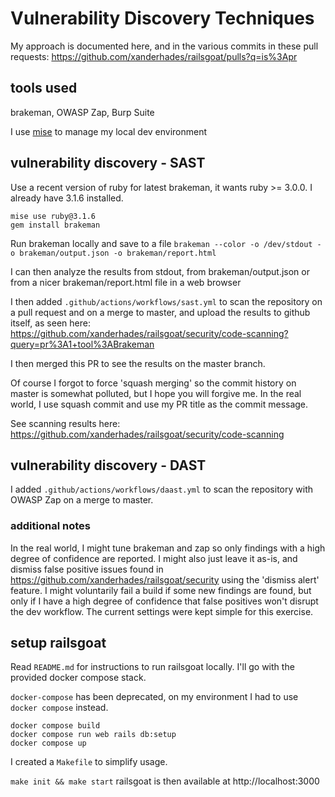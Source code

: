 # Vulnerability Discovery Techniques
My approach is documented here, and in the various commits in these pull requests: https://github.com/xanderhades/railsgoat/pulls?q=is%3Apr

## tools used
brakeman, OWASP Zap, Burp Suite

I use [mise](https://github.com/jdx/mise) to manage my local dev environment

## vulnerability discovery - SAST
Use a recent version of ruby for latest brakeman, it wants ruby >= 3.0.0. I already have 3.1.6 installed.

```
mise use ruby@3.1.6
gem install brakeman
```

Run brakeman locally and save to a file
`brakeman --color -o /dev/stdout -o brakeman/output.json -o brakeman/report.html`

I can then analyze the results from stdout, from brakeman/output.json or from a nicer brakeman/report.html file in a web browser

I then added `.github/actions/workflows/sast.yml` to scan the repository on a pull request and on a merge to master, and upload the results to github itself, as seen here: https://github.com/xanderhades/railsgoat/security/code-scanning?query=pr%3A1+tool%3ABrakeman

I then merged this PR to see the results on the master branch. 

Of course I forgot to force 'squash merging' so the commit history on master is somewhat polluted, but I hope you will forgive me. In the real world, I use squash commit and use my PR title as the commit message.

See scanning results here: https://github.com/xanderhades/railsgoat/security/code-scanning

## vulnerability discovery - DAST

I added `.github/actions/workflows/daast.yml` to scan the repository with OWASP Zap on a merge to master.


### additional notes
In the real world, I might tune brakeman and zap so only findings with a high degree of confidence are reported. I might also just leave it as-is, and dismiss false positive issues found in https://github.com/xanderhades/railsgoat/security using the 'dismiss alert' feature. I might voluntarily fail a build if some new findings are found, but only if I have a high degree of confidence that false positives won't disrupt the dev workflow. The current settings were kept simple for this exercise.

## setup railsgoat
Read `README.md` for instructions to run railsgoat locally. I'll go with the provided docker compose stack.

`docker-compose` has been deprecated, on my environment I had to use `docker compose` instead.

```
docker compose build
docker compose run web rails db:setup
docker compose up
````

I created a `Makefile` to simplify usage.

`make init && make start`
railsgoat is then available at http://localhost:3000
